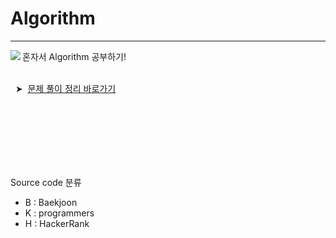 # Algorithm
---
<img align='left' src="http://mazassumnida.wtf/api/v2/generate_badge?boj=lch9502">
혼자서 Algorithm 공부하기!  
    
<br/>
<br/>

&nbsp;&nbsp;&#10148;&nbsp;&nbsp;[문제 풀이 정리 바로가기](https://near-apparatus-275.notion.site/Java-b8cfc71d17134ccaa5e2102080d99e13) 
  
  
<br/>
<br/>
<br/>
<br/>
<br/>
<br/>
  
  
Source code 분류
* B : Baekjoon  
* K : programmers  
* H : HackerRank
